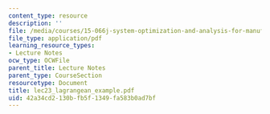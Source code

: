 ```yaml
---
content_type: resource
description: ''
file: /media/courses/15-066j-system-optimization-and-analysis-for-manufacturing-summer-2003/42a34cd2130bfb5f1349fa583b0ad7bf_lec23_lagrangean_example.pdf
file_type: application/pdf
learning_resource_types:
- Lecture Notes
ocw_type: OCWFile
parent_title: Lecture Notes
parent_type: CourseSection
resourcetype: Document
title: lec23_lagrangean_example.pdf
uid: 42a34cd2-130b-fb5f-1349-fa583b0ad7bf
---
```

